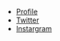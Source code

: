 - [Profile](https://search.naver.com/search.naver?sm=tab_hty.top&where=nexearch&query=%EC%9E%84%EB%B3%84&oquery=%ED%8F%AC%ED%86%A0%EC%83%B5+%EC%BA%98%EB%A6%B0%EB%8D%94&tqi=igv%2Bvlprvh8ss5hY4zCssssss74-022911)
- [Twitter](https://x.com/limstargram?s=20)
- [Instargram](https://instagram.com/limstargram__?igshid=OGQ5ZDc2ODk2ZA==)
